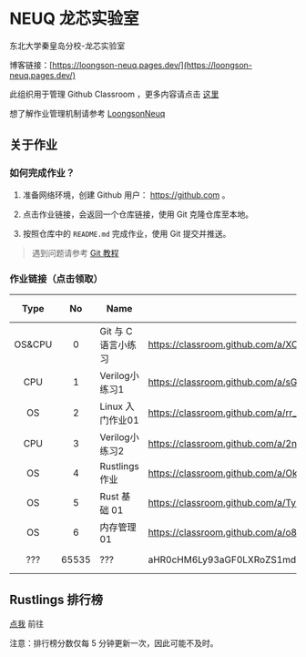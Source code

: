 # NEUQ 龙芯实验室

东北大学秦皇岛分校-龙芯实验室

博客链接：[https://loongson-neuq.pages.dev/](https://loongson-neuq.pages.dev/)

此组织用于管理 Github Classroom ，更多内容请点击 [这里](https://manual.caiyi1.me/loongson)

想了解作业管理机制请参考 [LoongsonNeuq](https://github.com/Loongson-neuq/LoongsonNeuq)

## 关于作业

### 如何完成作业？

1. 准备网络环境，创建 Github 用户： https://github.com 。

2. 点击作业链接，会返回一个仓库链接，使用 Git 克隆仓库至本地。

3. 按照仓库中的 `README.md` 完成作业，使用 Git 提交并推送。

> 遇到问题请参考 [Git 教程](https://manual.caiyi1.me/use-git)

### 作业链接（点击领取）

| Type | No | Name | Link | Release Date | Info |
|:-:|:-:|---|---|:-:|---|
| OS&CPU | 0 | Git 与 C 语言小练习 | https://classroom.github.com/a/XC5l-vCm/ | 2024-9-19 | |
| CPU | 1 | Verilog小练习1 | https://classroom.github.com/a/sGVfQLCO/ | 2024-10-19 | |
| OS | 2 | Linux 入门作业01 | https://classroom.github.com/a/rr_hwmAU/ | 2024-10-20 | |
| CPU | 3 | Verilog小练习2 | https://classroom.github.com/a/2nERACSW/ | 2024-10-26 | |
| OS | 4 | Rustlings 作业 | https://classroom.github.com/a/OkMvYA1o/ | 2024-10-28 | 长期 |
| OS | 5 | Rust 基础 01 | https://classroom.github.com/a/TyKn4VH_/ | 2024-10-28 | |
| OS | 6 | 内存管理 01 | https://classroom.github.com/a/o8i7EK7p | 2024-11-4 | 3 weeks |
| ??? | 65535 | ??? | aHR0cHM6Ly93aGF0LXRoZS1mdWNrLWlzLXRoaXMuY2FpeWkxLm1lLw== | ????-??-?? | |

## Rustlings 排行榜

[点我](https://github.com/Loongson-neuq/Rustlings-rank) 前往

注意：排行榜分数仅每 5 分钟更新一次，因此可能不及时。

